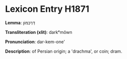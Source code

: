 # Lexicon Entry H1871

**Lemma**: דַּרְכְּמוֹן

**Transliteration (xlit)**: darkᵉmôwn

**Pronunciation**: dar-kem-one'

**Description**:
of Persian origin; a 'drachma', or coin; dram.
